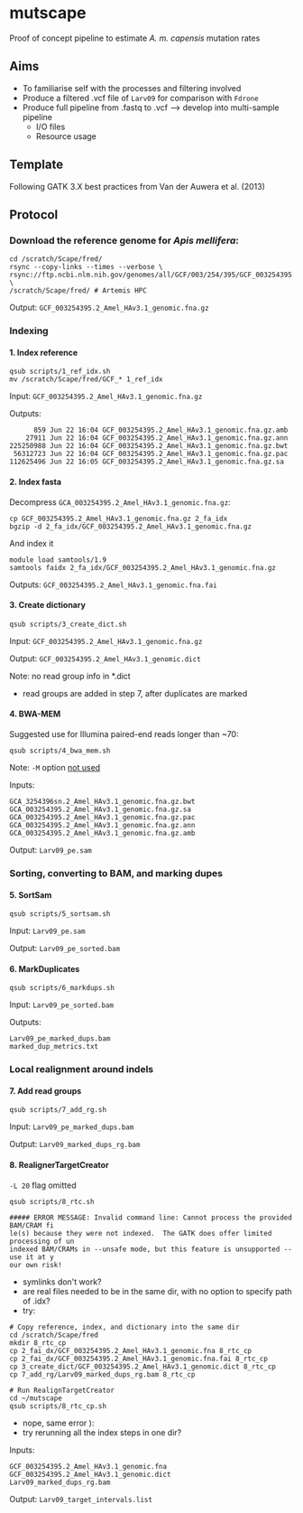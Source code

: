 # mutscape  

Proof of concept pipeline to estimate _A. m. capensis_ mutation rates

## Aims
- To familiarise self with the processes and filtering involved
- Produce a filtered .vcf file of `Larv09` for comparison with `Fdrone` 
- Produce full pipeline from .fastq to .vcf --> develop into multi-sample pipeline
	- I/O files
	- Resource usage

## Template
Following GATK 3.X best practices from Van der Auwera et al. (2013)

## Protocol 

### Download the reference genome for _Apis mellifera_:
```
cd /scratch/Scape/fred/
rsync --copy-links --times --verbose \
rsync://ftp.ncbi.nlm.nih.gov/genomes/all/GCF/003/254/395/GCF_003254395.2_Amel_HAv3.1/GCF_003254395.2_Amel_HAv3.1_genomic.fna.gz \ 
/scratch/Scape/fred/ # Artemis HPC
```

Output: `GCF_003254395.2_Amel_HAv3.1_genomic.fna.gz` 

### Indexing

#### 1. Index reference
```
qsub scripts/1_ref_idx.sh
mv /scratch/Scape/fred/GCF_* 1_ref_idx
```

Input: `GCF_003254395.2_Amel_HAv3.1_genomic.fna.gz`

Outputs:
```
      859 Jun 22 16:04 GCF_003254395.2_Amel_HAv3.1_genomic.fna.gz.amb
    27911 Jun 22 16:04 GCF_003254395.2_Amel_HAv3.1_genomic.fna.gz.ann
225250988 Jun 22 16:04 GCF_003254395.2_Amel_HAv3.1_genomic.fna.gz.bwt
 56312723 Jun 22 16:04 GCF_003254395.2_Amel_HAv3.1_genomic.fna.gz.pac
112625496 Jun 22 16:05 GCF_003254395.2_Amel_HAv3.1_genomic.fna.gz.sa
```

#### 2. Index fasta

Decompress `GCA_003254395.2_Amel_HAv3.1_genomic.fna.gz`:
```
cp GCF_003254395.2_Amel_HAv3.1_genomic.fna.gz 2_fa_idx
bgzip -d 2_fa_idx/GCF_003254395.2_Amel_HAv3.1_genomic.fna.gz
```

And index it
```
module load samtools/1.9
samtools faidx 2_fa_idx/GCF_003254395.2_Amel_HAv3.1_genomic.fna.gz 
```

Outputs: `GCF_003254395.2_Amel_HAv3.1_genomic.fna.fai`

#### 3. Create dictionary
```
qsub scripts/3_create_dict.sh
```

Input: `GCF_003254395.2_Amel_HAv3.1_genomic.fna.gz`

Output: `GCF_003254395.2_Amel_HAv3.1_genomic.dict`

Note: no read group info in *.dict
- read groups are added in step 7, after duplicates are marked

#### 4. BWA-MEM

Suggested use for Illumina paired-end reads longer than ~70:
```
qsub scripts/4_bwa_mem.sh
```

Note: `-M` option [not used](https://gatkforums.broadinstitute.org/gatk/discussion/21351/bwa-mem-m-option)

Inputs:
```
GCA_3254396sn.2_Amel_HAv3.1_genomic.fna.gz.bwt
GCA_003254395.2_Amel_HAv3.1_genomic.fna.gz.sa
GCA_003254395.2_Amel_HAv3.1_genomic.fna.gz.pac
GCA_003254395.2_Amel_HAv3.1_genomic.fna.gz.ann
GCA_003254395.2_Amel_HAv3.1_genomic.fna.gz.amb
```

Output: `Larv09_pe.sam`

### Sorting, converting to BAM, and marking dupes

#### 5. SortSam
```
qsub scripts/5_sortsam.sh
```

Input: `Larv09_pe.sam`

Output: `Larv09_pe_sorted.bam`

#### 6. MarkDuplicates
```
qsub scripts/6_markdups.sh
``` 

Input: `Larv09_pe_sorted.bam`

Outputs:
```
Larv09_pe_marked_dups.bam
marked_dup_metrics.txt
```

### Local realignment around indels

#### 7. Add read groups 
```
qsub scripts/7_add_rg.sh
```

Input: `Larv09_pe_marked_dups.bam`

Output: `Larv09_marked_dups_rg.bam`

#### 8. RealignerTargetCreator

`-L 20` flag omitted

```
qsub scripts/8_rtc.sh
```

```
##### ERROR MESSAGE: Invalid command line: Cannot process the provided BAM/CRAM fi
le(s) because they were not indexed.  The GATK does offer limited processing of un
indexed BAM/CRAMs in --unsafe mode, but this feature is unsupported -- use it at y
our own risk!                                                                     
```
- symlinks don't work?
- are real files needed to be in the same dir, with no option to specify path of .idx?
- try:

```
# Copy reference, index, and dictionary into the same dir
cd /scratch/Scape/fred
mkdir 8_rtc_cp
cp 2_fai_dx/GCF_003254395.2_Amel_HAv3.1_genomic.fna 8_rtc_cp
cp 2_fai_dx/GCF_003254395.2_Amel_HAv3.1_genomic.fna.fai 8_rtc_cp
cp 3_create_dict/GCF_003254395.2_Amel_HAv3.1_genomic.dict 8_rtc_cp  
cp 7_add_rg/Larv09_marked_dups_rg.bam 8_rtc_cp

# Run RealignTargetCreator
cd ~/mutscape
qsub scripts/8_rtc_cp.sh
```
- nope, same error ):
- try rerunning all the index steps in one dir?


Inputs: 
```
GCF_003254395.2_Amel_HAv3.1_genomic.fna
GCF_003254395.2_Amel_HAv3.1_genomic.dict
Larv09_marked_dups_rg.bam
```

Output: `Larv09_target_intervals.list` 
